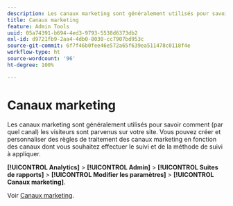 ```yaml
---
description: Les canaux marketing sont généralement utilisés pour savoir comment les visiteurs sont parvenus sur votre site. Vous pouvez créer et personnaliser des règles de traitement des canaux marketing en fonction des canaux dont vous souhaitez effectuer le suivi et de la méthode de suivi à appliquer.
title: Canaux marketing
feature: Admin Tools
uuid: 05a74391-b694-4ed3-9793-5538d6373db2
exl-id: d9721fb9-2aa4-4db0-8030-cc7907bd953c
source-git-commit: 6f7f46b0fee46e572a65f639ea511478c0118f4e
workflow-type: ht
source-wordcount: '96'
ht-degree: 100%

---
```


# Canaux marketing

Les canaux marketing sont généralement utilisés pour savoir comment (par quel canal) les visiteurs sont parvenus sur votre site. Vous pouvez créer et personnaliser des règles de traitement des canaux marketing en fonction des canaux dont vous souhaitez effectuer le suivi et de la méthode de suivi à appliquer.

**[!UICONTROL Analytics]** > **[!UICONTROL Admin]** > **[!UICONTROL Suites de rapports]** > **[!UICONTROL Modifier les paramètres]** > **[!UICONTROL Canaux marketing]**.

Voir [Canaux marketing](/help/components/c-marketing-channels/analyze-mc.md).
